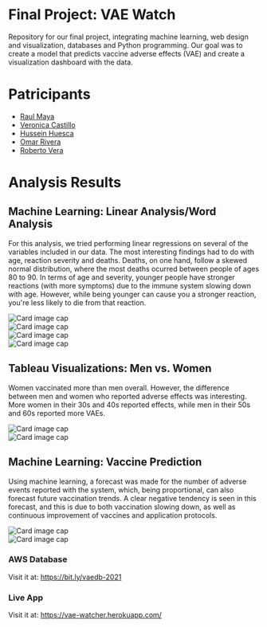 # Final Project: VAE Watch
Repository for our final project, integrating machine learning, web design and visualization, databases and Python programming. Our goal was to create a model that predicts vaccine adverse effects (VAE) and create a visualization dashboard with the data.

# Patricipants
- [Raul Maya](https://github.com/RaulMaya)
- [Veronica Castillo](https://github.com/verocastillo)
- [Hussein Huesca](https://github.com/husseinhuesca)
- [Omar Rivera](https://github.com/Omargib)
- [Roberto Vera](https://github.com/veraroberto/) 

# Analysis Results
## Machine Learning: Linear Analysis/Word Analysis
For this analysis, we tried performing linear regressions on several of the variables included in our data. The most interesting findings had to do with age, reaction severity and deaths. Deaths, on one hand, follow a skewed normal distribution, where the most deaths ocurred between people of ages 80 to 90. In terms of age and severity, younger people have stronger reactions (with more symptoms) due to the immune system slowing down with age. However, while being younger can cause you a stronger reaction, you're less likely to die from that reaction.

<div class="row">
  <div class="col-md-3">
      <img class="pictureh" src="https://i.ibb.co/whkCBFJ/agedeaths.png" alt="Card image cap">
  </div>
  <div class="col-md-3">
      <img class="pictureh" src="https://i.ibb.co/26qXFGP/agesev-all.png" alt="Card image cap">
  </div>
  <div class="col-md-3">
      <img class="pictureh" src="https://i.ibb.co/6PW4Ywn/agesev-pfizer.png" alt="Card image cap">
  </div>
  <div class="col-md-3">
      <img class="pictureh" src="https://i.ibb.co/xhh3q90/wordcloudsymptoms.png" alt="Card image cap">
  </div>
</div>

## Tableau Visualizations: Men vs. Women
Women vaccinated more than men overall. However, the difference between men and women who reported adverse effects was interesting. More women in their 30s and 40s reported effects, while men in their 50s and 60s reported more VAEs. 
<div class="col-md-6">
    <img class="pictureh" src="https://i.ibb.co/7jxmrkb/men.png" alt="Card image cap">
</div>
<div class="col-md-6">
    <img class="pictureh" src="https://i.ibb.co/fqHZx3r/women.png" alt="Card image cap">
</div>

## Machine Learning: Vaccine Prediction
Using machine learning, a forecast was made for the number of adverse events reported with the system, which, being proportional, can also forecast future vaccination trends. A clear negative tendency is seen in this forecast,  and this is due to both vaccination slowing down, as well as continuous improvement of vaccines and application protocols.

<div class="col-md-6">
    <img class="pictureh" src="https://i.ibb.co/2s6T6Lj/forecast1.png" alt="Card image cap">
</div>
<div class="col-md-6">
    <img class="pictureh" src="https://i.ibb.co/zncsrq2/forecast2.png" alt="Card image cap">
</div>

### AWS Database
Visit it at: https://bit.ly/vaedb-2021

### Live App
Visit it at: https://vae-watcher.herokuapp.com/

